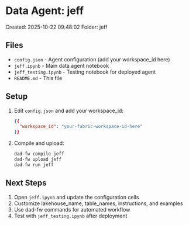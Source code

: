 # Data Agent: jeff

Created: 2025-10-22 09:48:02
Folder: jeff

## Files

- `config.json` - Agent configuration (add your workspace_id here)
- `jeff.ipynb` - Main data agent notebook
- `jeff_testing.ipynb` - Testing notebook for deployed agent
- `README.md` - This file

## Setup

1. Edit `config.json` and add your workspace_id:
   ```json
   {{
     "workspace_id": "your-fabric-workspace-id-here"
   }}
   ```

2. Compile and upload:
   ```bash
   dad-fw compile jeff
   dad-fw upload jeff
   dad-fw run jeff
   ```

## Next Steps

1. Open `jeff.ipynb` and update the configuration cells
2. Customize lakehouse_name, table_names, instructions, and examples
3. Use dad-fw commands for automated workflow
4. Test with `jeff_testing.ipynb` after deployment